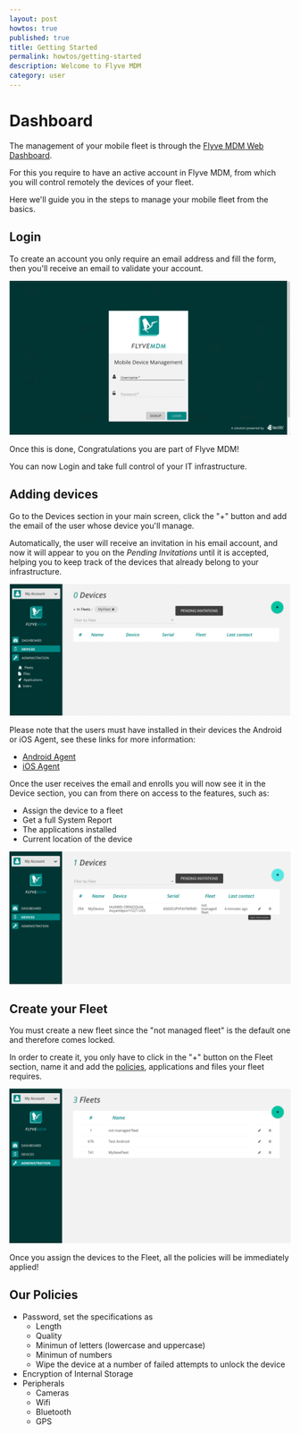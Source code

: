 ```yaml
---
layout: post
howtos: true
published: true
title: Getting Started
permalink: howtos/getting-started
description: Welcome to Flyve MDM
category: user
---
```


# Dashboard

The management of your mobile fleet is through the [Flyve MDM Web Dashboard](http://flyve.org/flyve-mdm-web-dashboard/).

For this you require to have an active account in Flyve MDM, from which you will control remotely the devices of your fleet.

Here we'll guide you in the steps to manage your mobile fleet from the basics.

## Login

To create an account you only require an email address and fill the form, then you'll receive an email to validate your account.

![Login](https://raw.githubusercontent.com/Naylin15/Screenshots/master/dashboard-legacy/log.gif)

Once this is done, Congratulations you are part of Flyve MDM!

You can now Login and take full control of your IT infrastructure.

## Adding devices

Go to the Devices section in your main screen, click the "+" button and add the email of the user whose device you'll manage.

Automatically, the user will receive an invitation in his email account, and now it will appear to you on the _Pending Invitations_ until it is accepted, helping you to keep track of the devices that already belong to your infrastructure.

![Add devices](https://raw.githubusercontent.com/Naylin15/Screenshots/master/dashboard-legacy/add.gif)

Please note that the users must have installed in their devices the Android or iOS Agent, see these links for more information:

* [Android Agent](http://flyve.org/android-mdm-agent/)
* [iOS Agent](http://flyve.org/ios-mdm-agent/)

Once the user receives the email and enrolls you will now see it in the Device section, you can from there on access to the features, such as:

* Assign the device to a fleet
* Get a full System Report
* The applications installed
* Current location of the device

![Control panel](https://raw.githubusercontent.com/Naylin15/Screenshots/master/dashboard-legacy/device.gif)

## Create your Fleet

You must create a new fleet since the "not managed fleet" is the default one and therefore comes locked.

In order to create it, you only have to click in the "+" button on the Fleet section, name it and add the [policies](#our-policies), applications and files your fleet requires.

![Fleet](https://raw.githubusercontent.com/Naylin15/Screenshots/master/dashboard-legacy/fleet.gif)

Once you assign the devices to the Fleet, all the policies will be immediately applied!

## Our Policies

* Password, set the specifications as
  * Length
  * Quality
  * Minimun of letters (lowercase and uppercase)
  * Minimun of numbers
  * Wipe the device at a number of failed attempts to unlock the device
* Encryption of Internal Storage
* Peripherals
  * Cameras
  * Wifi
  * Bluetooth
  * GPS
